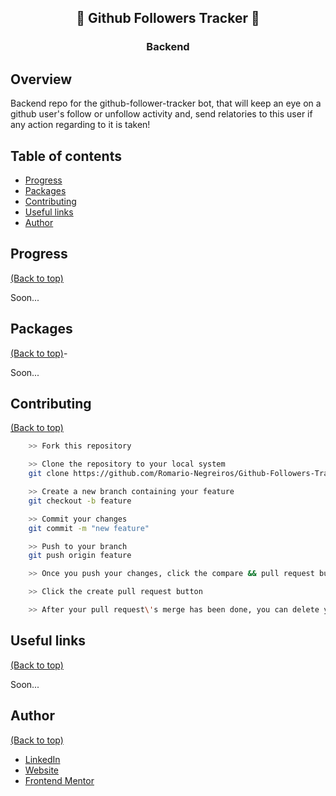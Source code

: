 <div align="center">
  <h2>👀 Github Followers Tracker 👀</h2>
  <h3>Backend</h3>
</div>

## Overview

Backend repo for the github-follower-tracker bot, that will keep an eye on
a github user's follow or unfollow activity and, send relatories to this user
if any action regarding to it is taken!

## Table of contents

- [Progress](#progress)
- [Packages](#packages)
- [Contributing](#contributing)
- [Useful links](#useful-links)
- [Author](#author)

## Progress

[(Back to top)](#table-of-contents)

Soon...

## Packages

[(Back to top)](#table-of-contents)-

Soon...

## Contributing

[(Back to top)](#table-of-contents)

```bash
    >> Fork this repository

    >> Clone the repository to your local system
    git clone https://github.com/Romario-Negreiros/Github-Followers-Tracker-Backend.git

    >> Create a new branch containing your feature
    git checkout -b feature

    >> Commit your changes
    git commit -m "new feature"

    >> Push to your branch
    git push origin feature

    >> Once you push your changes, click the compare && pull request button in your github

    >> Click the create pull request button

    >> After your pull request\'s merge has been done, you can delete your branch
```

## Useful links

[(Back to top)](#table-of-contents)

Soon...

## Author

[(Back to top)](#table-of-contents)

- [LinkedIn](https://www.linkedin.com/in/romario-negreiros-8591b6214)
- [Website](https://romario-negreiros.github.io/Romario-frontend/)
- [Frontend Mentor](https://www.frontendmentor.io/profile/Romario-Negreiros)
